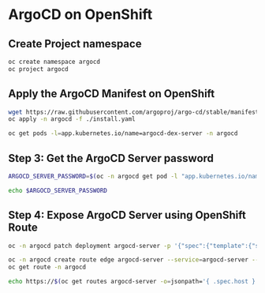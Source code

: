 # ArgoCD on OpenShift

## Create Project namespace

```bash
oc create namespace argocd
oc project argocd
```

## Apply the ArgoCD Manifest on OpenShift

```bash
wget https://raw.githubusercontent.com/argoproj/argo-cd/stable/manifests/install.yaml
oc apply -n argocd -f ./install.yaml

oc get pods -l=app.kubernetes.io/name=argocd-dex-server -n argocd
```

## Step 3: Get the ArgoCD Server password

```bash
ARGOCD_SERVER_PASSWORD=$(oc -n argocd get pod -l "app.kubernetes.io/name=argocd-server" -o jsonpath='{.items[*].metadata.name}')

echo $ARGOCD_SERVER_PASSWORD
```

## Step 4: Expose ArgoCD Server using OpenShift Route

```bash
oc -n argocd patch deployment argocd-server -p '{"spec":{"template":{"spec":{"$setElementOrder/containers":[{"name":"argocd-server"}],"containers":[{"command":["argocd-server","--insecure","--staticassets","/shared/app"],"name":"argocd-server"}]}}}}'

oc -n argocd create route edge argocd-server --service=argocd-server --port=http --insecure-policy=Redirect
oc get route -n argocd

echo https://$(oc get routes argocd-server -o=jsonpath='{ .spec.host }')

```
